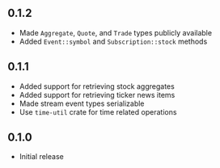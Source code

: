 0.1.2
-----
- Made `Aggregate`, `Quote`, and `Trade` types publicly available
- Added `Event::symbol` and `Subscription::stock` methods


0.1.1
-----
- Added support for retrieving stock aggregates
- Added support for retrieving ticker news items
- Made stream event types serializable
- Use `time-util` crate for time related operations


0.1.0
-----
- Initial release
